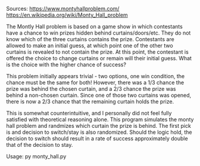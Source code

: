 Sources:
https://www.montyhallproblem.com/
https://en.wikipedia.org/wiki/Monty_Hall_problem

The Montly Hall problem is based on a game show in which contestants have a chance to win prizes
hidden behind curtains/doors/etc. They do not know which of the three curtains contains the prize.
Contestants are allowed to make an initial guess, at which point one of the other two curtains is revealed
to not contain the prize. At this point, the contestant is offered the choice to change curtains or remain
will their initial guess. What is the choice with the higher chance of success?

This problem initially appears trivial - two options, one win condition, the chance must be the same for both!
However, there was a 1/3 chance the prize was behind the chosen curtain, and a 2/3 chance the prize was behind
a non-chosen curtain. Since one of those two curtains was opened, there is now a 2/3 chance that the remaining
curtain holds the prize.

This is somewhat counterintuitive, and I personally did not feel fully satisfied with theoretical reasoning alone.
This program simulates the monty hall problem and randmizes which curtain the prize is behind. The first pick is and
decision to switch/stay is also randomized. Should the logic hold, the decision to switch should result in a rate of
success approximately double that of the decision to stay.

Usage: py monty_hall.py